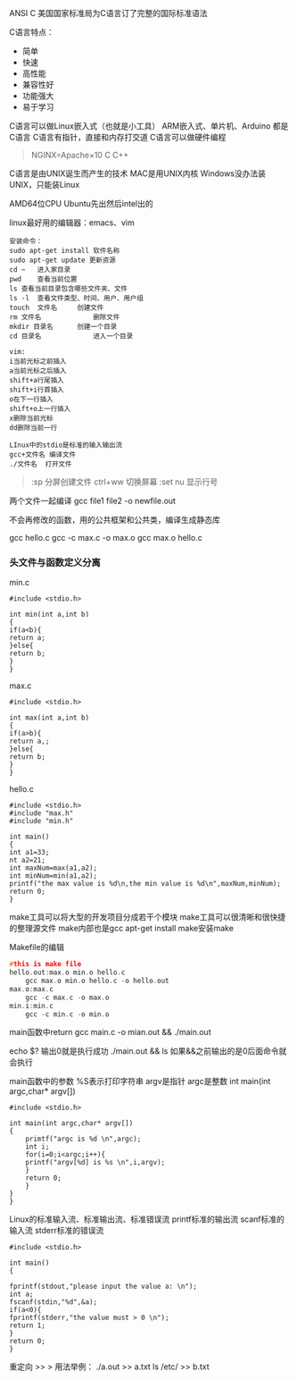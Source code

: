 ANSI C	美国国家标准局为C语言订了完整的国际标准语法

C语言特点：
* 简单
* 快速
* 高性能
* 兼容性好
* 功能强大
* 易于学习

C语言可以做Linux嵌入式（也就是小工具）
ARM嵌入式、单片机、Arduino 都是C语言
C语言有指针，直接和内存打交道
C语言可以做硬件编程

> NGINX=Apache×10
> C					C++

C语言是由UNIX诞生而产生的技术
MAC是用UNIX内核
Windows没办法装UNIX，只能装Linux

AMD64位CPU   Ubuntu先出然后intel出的


 linux最好用的编辑器：emacs、vim

 ~~~
 安装命令：
 sudo apt-get install 软件名称
 sudo apt-get update 更新资源
 cd ~	进入家目录
 pwd	查看当前位置
 ls	查看当前目录包含哪些文件夹、文件
 ls -l	查看文件类型、时间、用户、用户组
 touch 	文件名		创建文件
 rm 文件名				删除文件
 mkdir 目录名		创建一个目录
 cd 目录名				进入一个目录
 ~~~

 ~~~
 vim:
 i当前光标之前插入
 a当前光标之后插入
 shift+a行尾插入
 shift+i行首插入
 o在下一行插入
 shift+o上一行插入
 x删除当前光标
 dd删除当前一行
 ~~~

 ~~~
 LInux中的stdio是标准的输入输出流
 gcc+文件名 编译文件
 ./文件名	打开文件
 ~~~


> :sp		分屏创建文件
> ctrl+ww		切换屏幕
> :set nu		显示行号


两个文件一起编译 gcc file1 file2 -o newfile.out


不会再修改的函数，用的公共框架和公共类，编译生成静态库


gcc hello.c
gcc -c max.c -o max.o
gcc max.o hello.c

### 头文件与函数定义分离
min.c
~~~
#include <stdio.h>

int min(int a,int b)
{
if(a<b){
return a;
}else{
return b;
}
}
~~~
max.c
~~~
#include <stdio.h>

int max(int a,int b)
{
if(a>b){
return a,;
}else{
return b;
}
}
~~~
hello.c
~~~
#include <stdio.h>
#include "max.h"
#include "min.h"

int main()
{
int a1=33;
nt a2=21;
int maxNum=max(a1,a2);
int minNum=min(a1,a2);
printf("the max value is %d\n,the min value is %d\n",maxNum,minNum);
return 0;
}
~~~

make工具可以将大型的开发项目分成若干个模块
make工具可以很清晰和很快捷的整理源文件
make内部也是gcc
apt-get install make安装make


Makefile的编辑
~~~c
#this is make file
hello.out:max.o min.o hello.c
	gcc max.o min.o hello.c -o hello.out
max.o:max.c
	gcc -c max.c -o max.o
min.i:min.c
	gcc -c min.c -o min.o
~~~



main函数中return
gcc main.c -o mian.out && ./main.out

echo $?
输出0就是执行成功
./main.out && ls				如果&&之前输出的是0后面命令就会执行

main函数中的参数
%S表示打印字符串
argv是指针
argc是整数
int main(int argc,char* argv[])

~~~
#include <stdio.h>

int main(int argc,char* argv[])
{
    primtf("argc is %d \n",argc);
    int i;
    for(i=0;i<argc;i++){
    printf("argv[%d] is %s \n",i,argv);
    }
    return 0;
    }
}
}
~~~

Linux的标准输入流、标准输出流、标准错误流
printf标准的输出流
scanf标准的输入流
stderr标准的错误流

~~~
#include <stdio.h>

int main()
{

fprintf(stdout,"please input the value a: \n");
int a;
fscanf(stdin,"%d",&a);
if(a<0){
fprintf(stderr,"the value must > 0 \n");
return 1;
}
return 0;
}
~~~


重定向  >>		>
用法举例：
./a.out >> a.txt
ls /etc/ >> b.txt